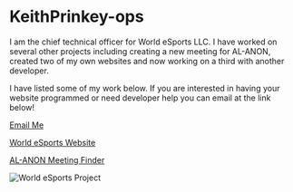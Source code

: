 # KeithPrinkey-ops

I am the chief technical officer for World eSports LLC. I have worked on several other projects including creating a new meeting for AL-ANON, created two of my own websites and now working on a third with another developer. 

I have listed some of my work below. If you are interested in having your website programmed or need developer help you can email at the link below!

<a href="mailto:chieftech@worldesports.app">Email Me</a>

<a href="https://worldesports.app" target="_blank">World eSports Website</a>

<a href="https://devapp.al-anon.org/al-anon-meetings/electronic-meetings/" target="_blank">AL-ANON Meeting Finder</a>

 <img src="https://worldesports.app/media/f55a4s3v/wehl_media_logo_4.png" alt="World eSports Project"><br>
 
